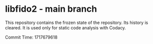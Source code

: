 # libfido2 - main branch

This repository contains the frozen state of the repository.
Its history is cleared. It is used only for static code
analysis with Codacy.

Commit Time: 1717679618